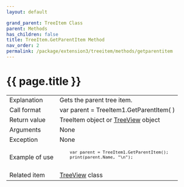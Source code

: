 ```yaml
---
layout: default

grand_parent: TreeItem Class
parent: Methods
has_children: false
title: TreeItem.GetParentItem Method
nav_order: 2
permalink: /package/extension3/treeitem/methods/getparentitem
---
```

# {{ page.title }}

<table>
  <tr>
    <td>Explanation</td>
    <td colspan="2">Gets the parent tree item.</td>
  </tr>
  <tr>
    <td>Call format</td>
    <td colspan="2">var parent = TreeItem1.GetParentItem( )</td>
  </tr>
  <tr>
    <td>Return value</td>
    <td colspan="2">TreeItem object or <a href="/package/extension3/treeview">TreeView</a> object</td>
  </tr>  
  <tr>
    <td>Arguments</td>
    <td colspan="2">None</td>
  </tr>
  <tr>
    <td>Exception</td>
    <td colspan="2">None</td>
  </tr>
  <tr>
    <td>Example of use</td>
    <td colspan="2"><code><pre>
    var parent = TreeItem1.GetParentItem();
    print(parent.Name, "\n");
    </pre></code></td>
  </tr>
  <tr>
    <td>Related item</td>
    <td colspan="2"><a href="/package/extension3/treeview">TreeView</a> class</td>
  </tr>
</table>
